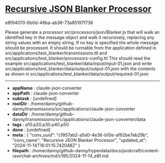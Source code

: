 # [Recursive JSON Blanker Processor](https://claude.ai/chat/c1957ab2-a5d0-4e36-b10e-af92be7eb29b)

e8f94070-6b0d-46ba-ab36-73a85197f736

Please generate a processor src/processors/json/Blanker.js that will walk an identified key in the message object and walk it recursively, replacing any string values with an empty string.
If no key is specified the whole message should be processed.
It should be runnable from the application defined in src/applications/test_blanker/transmissions.ttl and src/applications/test_blanker/processors-config.ttl
This should read the example src/applications/test_blanker/data/input/input-01.json and write src/applications/test_blanker/data/output/output-01.json with the contents as shown in src/applications/test_blanker/data/output/required-01.json

---

* **appName** : claude-json-converter
* **appPath** : claude-json-converter
* **subtask** : [undefined]
* **rootDir** : /home/danny/github-danny/transmissions/src/applications/claude-json-converter
* **dataDir** : /home/danny/github-danny/transmissions/src/applications/claude-json-converter/data
* **tags** : p10.p20.p30.p40.p50
* **done** : [undefined]
* **meta** : {
  "conv_uuid": "c1957ab2-a5d0-4e36-b10e-af92be7eb29b",
  "conv_name": "Recursive JSON Blanker Processor",
  "updated_at": "2024-11-14T16:01:15.742048Z"
}
* **filepath** : /home/danny/github-danny/hyperdata/docs/postcraft/content-raw/chat-archives/md/c195/2024-11-14_e8f.md